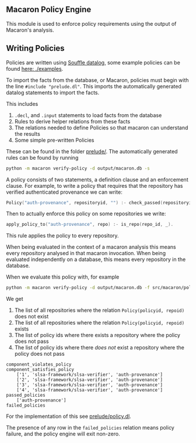 Macaron Policy Engine
-----------------------

This module is used to enforce policy requirements using the output of Macaron's analysis.


Writing Policies
----------------

Policies are written using [Souffle datalog](policies.md),
some example policies can be found [here: ./examples](examples).

To import the facts from the database, or Macaron, policies must begin with the line `#include "prelude.dl"`.
This imports the automatically generated datalog statements to import the facts.

This includes

1. `.decl`, and `.input` statements to load facts from the database
2. Rules to derive helper relations from these facts
3. The relations needed to define Policies so that macaron can understand the results
4. Some simple pre-written Policies

These can be found in the folder [prelude/](prelude). The automatically generated rules can be found by running

```bash
python -m macaron verify-policy -d output/macaron.db -s
```

A policy consists of two statements, a definition clause and an enforcement clause. For example, to write a policy that
requires that the repository has verified authenticated provenance we can write:

```c
Policy("auth-provenance", repositoryid, "") :- check_passed(repositoryid, "mcn_provenance_level_three_1").
```

Then to actually enforce this policy on some repositories we write:

```c
apply_policy_to("auth-provenance", repo) :- is_repo(repo_id, _).
```

This rule applies the policy to every repository.

When being evaluated in the context of a macaron analysis this means every repository analysed in that macaron
invocation. When being evaluated independently on a database, this means every repository in the database.


When we evaluate this policy with, for example

```bash
python -m macaron verify-policy -d output/macaron.db -f src/macaron/policy_engine/examples/simple_example.dl
```

We get

1. The list of all repositories where the relation `Policy(policyid, repoid)` does not exist
2. The list of all repositories where the relation `Policy(policyid, repoid)` exists
3. The list of policy ids where there exists a repository where the policy does not pass
4. The list of policy ids where there _does not_ exist a repository where the policy does not pass

```
component_violates_policy
component_satisfies_policy
    ['1', 'slsa-framework/slsa-verifier', 'auth-provenance']
    ['2', 'slsa-framework/slsa-verifier', 'auth-provenance']
    ['3', 'slsa-framework/slsa-verifier', 'auth-provenance']
    ['4', 'slsa-framework/slsa-verifier', 'auth-provenance']
passed_policies
    ['auth-provenance']
failed_policies
```

For the implementation of this see [prelude/policy.dl](prelude/policy.dl).

The presence of any row in the `failed_policies` relation means policy failure, and the policy engine will exit non-zero.
